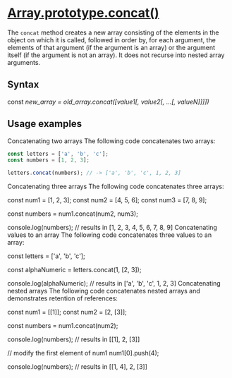 # [Array.prototype.concat()](https://developer.mozilla.org/en-US/docs/Web/JavaScript/Reference/Global_Objects/Array/concat)

The `concat` method creates a new array consisting of the elements in the object on which it is called, followed in order by, for each argument, the elements of that argument (if the argument is an array) or the argument itself (if the argument is not an array). It does not recurse into nested array arguments.

## Syntax
const _new_array = old_array.concat([value1[, value2[, ...[, valueN]]]])_

## Usage examples
Concatenating two arrays
The following code concatenates two arrays:

```js
const letters = ['a', 'b', 'c'];
const numbers = [1, 2, 3];

letters.concat(numbers); // -> ['a', 'b', 'c', 1, 2, 3]
```  

Concatenating three arrays
The following code concatenates three arrays:

const num1 = [1, 2, 3];
const num2 = [4, 5, 6];
const num3 = [7, 8, 9];

const numbers = num1.concat(num2, num3);

console.log(numbers); 
// results in [1, 2, 3, 4, 5, 6, 7, 8, 9]
Concatenating values to an array
The following code concatenates three values to an array:

const letters = ['a', 'b', 'c'];

const alphaNumeric = letters.concat(1, [2, 3]);

console.log(alphaNumeric); 
// results in ['a', 'b', 'c', 1, 2, 3]
Concatenating nested arrays
The following code concatenates nested arrays and demonstrates retention of references:

const num1 = [[1]];
const num2 = [2, [3]];

const numbers = num1.concat(num2);

console.log(numbers);
// results in [[1], 2, [3]]

// modify the first element of num1
num1[0].push(4);

console.log(numbers);
// results in [[1, 4], 2, [3]]
